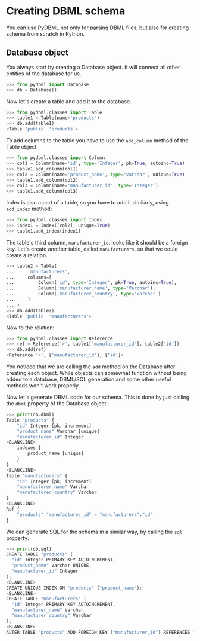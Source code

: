 # Creating DBML schema

You can use PyDBML not only for parsing DBML files, but also for creating schema from scratch in Python.

## Database object

You always start by creating a Database object. It will connect all other entities of the database for us.

```python
>>> from pydbml import Database
>>> db = Database()

```

Now let's create a table and add it to the database.

```python
>>> from pydbml.classes import Table
>>> table1 = Table(name='products')
>>> db.add(table1)
<Table 'public' 'products'>

```

To add columns to the table you have to use the `add_column` method of the Table object.

```python
>>> from pydbml.classes import Column
>>> col1 = Column(name='id', type='Integer', pk=True, autoinc=True)
>>> table1.add_column(col1)
>>> col2 = Column(name='product_name', type='Varchar', unique=True)
>>> table1.add_column(col2)
>>> col3 = Column(name='manufacturer_id', type='Integer')
>>> table1.add_column(col3)

```

Index is also a part of a table, so you have to add it similarly, using `add_index` method:

```python
>>> from pydbml.classes import Index
>>> index1 = Index([col2], unique=True)
>>> table1.add_index(index1)

```

The table's third column, `manufacturer_id`. looks like it should be a foreign key. Let's create another table, called `manufacturers`, so that we could create a relation.

```python
>>> table2 = Table(
...     'manufacturers',
...     columns=[
...         Column('id', type='Integer', pk=True, autoinc=True),
...         Column('manufacturer_name', type='Varchar'),
...         Column('manufacturer_country', type='Varchar')
...     ]
... )
>>> db.add(table2)
<Table 'public' 'manufacturers'>

```

Now to the relation:

```python
>>> from pydbml.classes import Reference
>>> ref = Reference('>', table1['manufacturer_id'], table2['id'])
>>> db.add(ref)
<Reference '>', ['manufacturer_id'], ['id']>

```

You noticed that we are calling the `add` method on the Database after creating each object. While objects can somewhat function without being added to a database, DBML/SQL generation and some other useful methods won't work properly.

Now let's generate DBML code for our schema. This is done by just calling the `dbml` property of the Database object:

```python
>>> print(db.dbml)
Table "products" {
    "id" Integer [pk, increment]
    "product_name" Varchar [unique]
    "manufacturer_id" Integer
<BLANKLINE>
    indexes {
        product_name [unique]
    }
}
<BLANKLINE>
Table "manufacturers" {
    "id" Integer [pk, increment]
    "manufacturer_name" Varchar
    "manufacturer_country" Varchar
}
<BLANKLINE>
Ref {
    "products"."manufacturer_id" > "manufacturers"."id"
}

```

We can generate SQL for the schema in a similar way, by calling the `sql` property:

```python
>>> print(db.sql)
CREATE TABLE "products" (
  "id" Integer PRIMARY KEY AUTOINCREMENT,
  "product_name" Varchar UNIQUE,
  "manufacturer_id" Integer
);
<BLANKLINE>
CREATE UNIQUE INDEX ON "products" ("product_name");
<BLANKLINE>
CREATE TABLE "manufacturers" (
  "id" Integer PRIMARY KEY AUTOINCREMENT,
  "manufacturer_name" Varchar,
  "manufacturer_country" Varchar
);
<BLANKLINE>
ALTER TABLE "products" ADD FOREIGN KEY ("manufacturer_id") REFERENCES "manufacturers" ("id");

```
